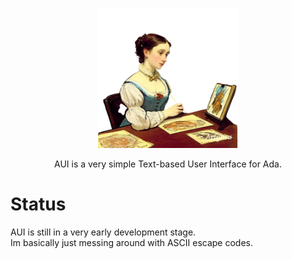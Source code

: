 
<p align="center">
  <img width="224" height="224" src="https://raw.githubusercontent.com/alexandreboutrik/alexandreboutrik/main/media/ada-oil.png" />
</p>

<p align="center">
AUI is a very simple Text-based User Interface for Ada.
</p>

# Status

AUI is still in a very early development stage.  
Im basically just messing around with ASCII escape codes.

